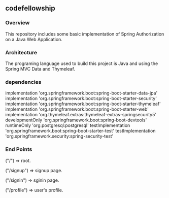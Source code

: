 ## codefellowship
### Overview
This repository includes some basic implementation of Spring Authorization on a Java Web Application.

### Architecture
The programing language used to build this project is Java and using the Spring MVC Data and Thymeleaf.

### dependencies
implementation 'org.springframework.boot:spring-boot-starter-data-jpa'
implementation 'org.springframework.boot:spring-boot-starter-security'
implementation 'org.springframework.boot:spring-boot-starter-thymeleaf'
implementation 'org.springframework.boot:spring-boot-starter-web'
implementation 'org.thymeleaf.extras:thymeleaf-extras-springsecurity5'
developmentOnly 'org.springframework.boot:spring-boot-devtools'
runtimeOnly 'org.postgresql:postgresql'
testImplementation 'org.springframework.boot:spring-boot-starter-test'
testImplementation 'org.springframework.security:spring-security-test'

### End Points 
("/") => root.

("/signup") => signup page.

("/signin") => sginin page.

("/profile") => user's profile.
